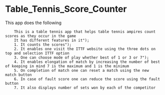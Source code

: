 # Table_Tennis_Score_Counter

This app does the following
 
        This is a table tennis app that helps table tennis ampires count scores as they occur in the game
        It has different features in it");
        1. It counts the scores");
        2. It enables one visit the ITTF website using the three dots on top and selection ITTF option
        3. One can choose mode of play whether best of 1 or 3 or 7");
        4. It enables elongation of match by increasing the number of best of keeping in mind 7 is the maximum and 1 is the minimum
        5. On completion of match one can reset a match using the new match button
        6. In case of fault score one can reduce the score using the fault button
        7. It also displays number of sets won by each of the competitor
